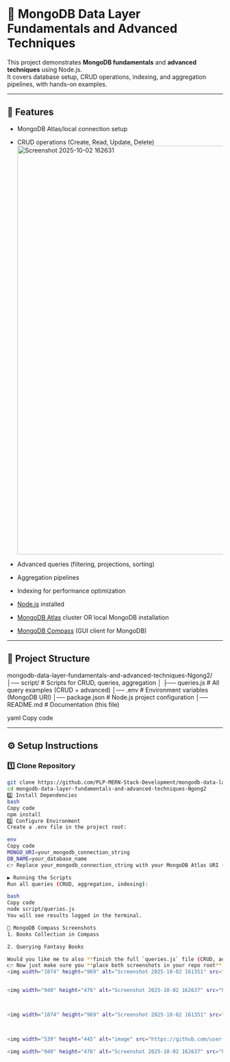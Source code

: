 # 📘 MongoDB Data Layer Fundamentals and Advanced Techniques

This project demonstrates **MongoDB fundamentals** and **advanced techniques** using Node.js.  
It covers database setup, CRUD operations, indexing, and aggregation pipelines, with hands-on examples.

---

## 🚀 Features
- MongoDB Atlas/local connection setup  
- CRUD operations (Create, Read, Update, Delete)  <img width="1879" height="952" alt="Screenshot 2025-10-02 162631" src="https://github.com/user-attachments/assets/51031104-55d0-41c9-bd82-d4e392c86947" />

- Advanced queries (filtering, projections, sorting)  
- Aggregation pipelines  
- Indexing for performance optimization  

- [Node.js](https://nodejs.org/) installed  
- [MongoDB Atlas](https://www.mongodb.com/cloud/atlas) cluster OR local MongoDB installation  
- [MongoDB Compass](https://www.mongodb.com/try/download/compass) (GUI client for MongoDB)  

---

## 📂 Project Structure
mongodb-data-layer-fundamentals-and-advanced-techniques-Ngong2/
│── script/ # Scripts for CRUD, queries, aggregation
│ ├── queries.js # All query examples (CRUD + advanced)
│── .env # Environment variables (MongoDB URI)
│── package.json # Node.js project configuration
│── README.md # Documentation (this file)

yaml
Copy code

---

## ⚙️ Setup Instructions

### 1️⃣ Clone Repository
```bash
git clone https://github.com/PLP-MERN-Stack-Development/mongodb-data-layer-fundamentals-and-advanced-techniques-Ngong2.git
cd mongodb-data-layer-fundamentals-and-advanced-techniques-Ngong2
2️⃣ Install Dependencies
bash
Copy code
npm install
3️⃣ Configure Environment
Create a .env file in the project root:

env
Copy code
MONGO_URI=your_mongodb_connection_string
DB_NAME=your_database_name
👉 Replace your_mongodb_connection_string with your MongoDB Atlas URI (or mongodb://127.0.0.1:27017 if running locally).

▶️ Running the Scripts
Run all queries (CRUD, aggregation, indexing):

bash
Copy code
node script/queries.js
You will see results logged in the terminal.

📸 MongoDB Compass Screenshots
1. Books Collection in Compass

2. Querying Fantasy Books

Would you like me to also **finish the full `queries.js` file (CRUD, advanced queries, aggregations, indexing)** so you just run `node script/queries.js` and see results like in your Compass screenshots?
👉 Now just make sure you **place both screenshots in your repo root** with the same filenames:
<img width="1874" height="969" alt="Screenshot 2025-10-02 161351" src="https://github.com/user-attachments/assets/7a82ca3c-990a-4c54-b994-772bbc06006e" />


<img width="940" height="476" alt="Screenshot 2025-10-02 162637" src="https://github.com/user-attachments/assets/b226377f-43b8-418e-8320-f8f784528ea2" />



<img width="1874" height="969" alt="Screenshot 2025-10-02 161351" src="https://github.com/user-attachments/assets/78c1286b-29fb-4aca-9565-a1e3fa2f09b3" />



<img width="539" height="445" alt="image" src="https://github.com/user-attachments/assets/984e3c3d-feef-4ab3-8665-1599e38a4ab8" />

<img width="940" height="476" alt="Screenshot 2025-10-02 162637" src="https://github.com/user-attachments/assets/38a71609-6574-4c3c-a71d-1564d52df546" />


